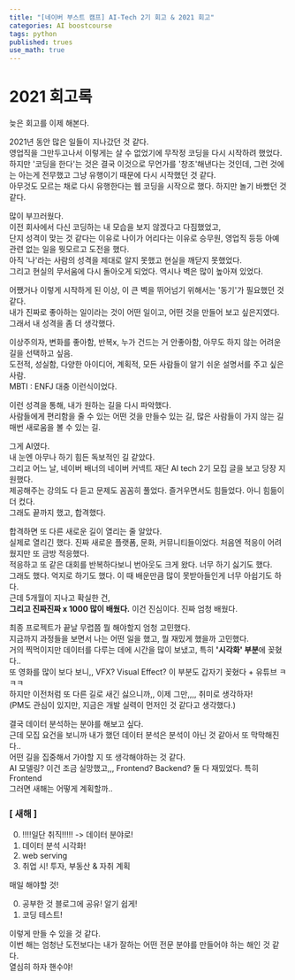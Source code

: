 ```yaml
---
title: "[네이버 부스트 캠프] AI-Tech 2기 회고 & 2021 회고"
categories: AI boostcourse
tags: python
published: trues
use_math: true
---
```


# 2021 회고록

늦은 회고를 이제 해본다.

2021년 동안 많은 일들이 지나갔던 것 같다.  
영업직을 그만두고나서 이렇게는 살 수 없었기에 무작정 코딩을 다시 시작하려 했었다.  
하지만 '코딩을 한다'는 것은 결국 이것으로 무언가를 '창조'해낸다는 것인데, 그런 것에는 아는게 전무했고 그냥 유행이기 때문에 다시 시작했던 것 같다.  
아무것도 모르는 채로 다시 유행한다는 웹 코딩을 시작으로 했다. 하지만 놀기 바빴던 것 같다.  
  
많이 부끄러웠다.  
이전 회사에서 다신 코딩하는 내 모습을 보지 않겠다고 다짐했었고,  
단지 성격이 맞는 것 같다는 이유로 나이가 어리다는 이유로 승무원, 영업직 등등 아예 관련 없는 일을 뭣모르고 도전을 했다.  
아직 '나'라는 사람의 성격을 제대로 알지 못했고 현실을 깨닫지 못했었다.  
그리고 현실의 무서움에 다시 돌아오게 되었다. 역시나 벽은 많이 높아져 있었다.  
  
어쨌거나 이렇게 시작하게 된 이상, 이 큰 벽을 뛰어넘기 위해서는 '동기'가 필요했던 것 같다.  
내가 진짜로 좋아하는 일이라는 것이 어떤 일이고, 어떤 것을 만들어 보고 싶은지였다.  
그래서 내 성격을 좀 더 생각했다.  
  
이상주의자, 변화를 좋아함, 반복x, 누가 건드는 거 안좋아함, 아무도 하지 않는 어려운 길을 선택하고 싶음.  
도전적, 성실함, 다양한 아이디어, 계획적, 모든 사람들이 알기 쉬운 설명서를 주고 싶은 사람.  
MBTI : ENFJ 대충 이런식이었다.  
  
이런 성격을 통해, 내가 원하는 길을 다시 파악했다.  
사람들에게 편리함을 줄 수 있는 어떤 것을 만들수 있는 길,  많은 사람들이 가지 않는 길  
매번 새로움을 볼 수 있는 길.  

그게 AI였다.  
내 눈엔 아무나 하기 힘든 독보적인 길 같았다.  
그리고 어느 날, 네이버 배너의 네이버 커넥트 재단 AI tech 2기 모집 글을 보고 당장 지원했다.  
제공해주는 강의도 다 듣고 문제도 꼼꼼히 풀었다. 즐거우면서도 힘들었다. 아니 힘듦이 더 컸다.  
그래도 끝까지 했고, 합격했다.  

합격하면 또 다른 새로운 길이 열리는 줄 알았다.  
실제로 열리긴 했다. 진짜 새로운 플랫폼, 문화, 커뮤니티들이었다. 처음엔 적응이 어려웠지만 또 금방 적응했다.  
적응하고 또 같은 대회를 반복하다보니 번아웃도 크게 왔다. 너무 하기 싫기도 했다.  
그래도 했다. 억지로 하기도 했다. 이 때 배운만큼 많이 못받아들인게 너무 아쉽기도 하다.  
근데 5개월이 지나고 확실한 건,  
**그리고 진짜진짜 x 1000 많이 배웠다.**
이건 진심이다. 진짜 엄청 배웠다.  

최종 프로젝트가 끝날 무렵쯤 뭘 해야할지 엄청 고민했다.  
지금까지 과정들을 보면서 나는 어떤 일을 했고, 뭘 재밌게 했을까 고민했다.  
거의 찍먹이지만 데이터를 다루는 데에 시간을 많이 보냈고, 특히 **'시각화' 부분**에 꽂혔다..  
또 영화를 많이 보다 보니,, VFX? Visual Effect? 이 부분도 갑자기 꽂혔다 + 유튜브 ㅋㅋㅋ  
하지만 이전처럼 또 다른 길로 새긴 싫으니까,, 이제 그만,,,, 취미로 생각하자!  
(PM도 관심이 있지만, 지금은 개발 실력이 먼저인 것 같다고 생각했다.)  

결국 데이터 분석하는 분야를 해보고 싶다.  
근데 모집 요건을 보니까 내가 했던 데이터 분석은 분석이 아닌 것 같아서 또 막막해진다..  
어떤 길을 집중해서 가야할 지 또 생각해야하는 것 같다.  
AI 모델링? 이건 조금 실망했고,,, Frontend? Backend? 둘 다 재밌었다. 특히 Frontend  
그러면 새해는 어떻게 계획할까..  

### [ 새해 ]

0. !!!!일단 취직!!!!! -> 데이터 분야로!
1. 데이터 분석 시각화!
2. web serving
3. 취업 시! 투자, 부동산 & 자취 계획

매일 해야할 것!  

0. 공부한 것 블로그에 공유! 알기 쉽게!  
1. 코딩 테스트!  


이렇게 만들 수 있을 것 같다.  
이번 해는 엄청난 도전보다는 내가 잘하는 어떤 전문 분야를 만들어야 하는 해인 것 같다.  
열심히 하자 핸수야!  